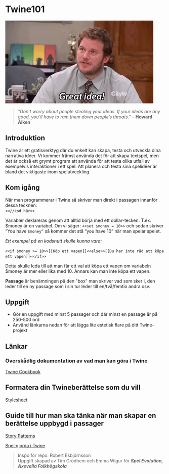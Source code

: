 # Twine101

![](tenor.gif)

> _"Don’t worry about people stealing your ideas. If your ideas are any good, you’ll have to ram them down people’s throats."_
– **Howard Aiken**

## Introduktion
Twine är ett gratisverktyg där du enkelt kan skapa, testa och utveckla dina narrativa idéer. Vi kommer främst använda det för att skapa textspel, men det är också ett grymt program att använda för att testa olika utfall av exempelvis interaktioner i ett spel. Att planera och testa sina spelidéer är bland det viktigaste inom spelutveckling.

## Kom igång
När man programmerar i Twine så skriver man direkt i passagen innanför dessa tecknen:\
`<<//kod här>>`  

Variabler deklareras genom att alltid börja med ett dollar-tecken. T.ex. $money är en variabel. Om vi säger: `<<set $money = 10>>` och sedan skriver “You have `$money”` så kommer det stå “you have 10” när man spelar spelet.

*Ett exempel på en kodsnutt skulle kunna vara:*

`<<if $money >= 10>>[[Köp ett vapen]]<<else>>[[Du har inte råd att köpa ett vapen]]<</if>>`

Detta skulle leda till att man får ett val att köpa ett vapen om variabeln $money är mer eller lika med 10. Annars kan man inte köpa ett vapen.

**Passage** är benämningen på den "box" man skriver vad som sker i, den leder till en ny passage som i sin tur leder till en/två/femtio andra osv.


## Uppgift
- Gör en uppgift med minst 5 passager och där minst en passage är på 250-500 ord
- Använd länkarna nedan för att lägga lite estetisk flare på ditt Twine-projekt

## Länkar
### Överskådlig dokumentation av vad man kan göra i Twine
[Twine Cookbook]([url](https://twinery.org/cookbook/index.html))

## Formatera din Twineberättelse som du vill
[Stylesheet]([url](https://www.w3schools.com/css/default.asp))

## Guide till hur man ska tänka när man skapar en berättelse uppbygd i passager
[Story Patterns]([url](https://heterogenoustasks.wordpress.com/2015/01/26/standard-patterns-in-choice-based-games/))


[Spel gjorda i Twine]([url](https://itch.io/games/made-with-twine))

> Inspo för repo: Robert Esbjörnsson\
> Uppgift skapad av Tim Grödhem och Emma Wigur för **_Spel Evolution, Axevalla Folkhögskola_**


